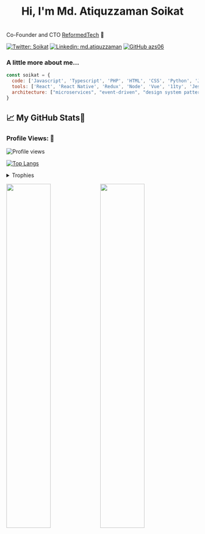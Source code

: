 <h1 align="center">Hi, I'm Md. Atiquzzaman Soikat </h1>

</br>Co-Founder and CTO <a href="https://www.reformedtech.org">ReformedTech</a> 🚀 
</p>

[![Twitter: Soikat](https://img.shields.io/twitter/follow/soikat?style=social)](https://twitter.com/soikat)
[![Linkedin: md.atiquzzaman](https://img.shields.io/badge/-Md.Atiquzzaman-blue?style=flat-square&logo=Linkedin&logoColor=white&link=https://www.linkedin.com/in/md.atiquzzaman/)](https://www.linkedin.com/in/md.atiquzzaman/)
[![GitHub azs06](https://img.shields.io/github/followers/azs06?label=follow&style=social)](https://github.com/azs06)


### A little more about me...  

```javascript
const soikat = {
  code: ['Javascript', 'Typescript', 'PHP', 'HTML', 'CSS', 'Python', 'Java'],
  tools: ['React', 'React Native', 'Redux', 'Node', 'Vue', '11ty', 'Jest', 'Docker'],
  architecture: ["microservices", "event-driven", "design system pattern", "jamstack"],
}
```

## &#x1f4c8; My GitHub Stats🎯
 
<h3 align="left">Profile Views: 🧐</h3>
  
![Profile views](https://komarev.com/ghpvc/?username=azs06)

[![Top Langs](https://github-readme-stats.vercel.app/api/top-langs/?username=azs06&theme=chartreuse-dark)](https://github.com/anuraghazra/github-readme-stats)
  
  
<details><summary>Trophies</summary>
<p align="left">
<img width=900 src="https://github-profile-trophy.vercel.app/?username=azs06&column=7&theme=gruvbox&no-frame=true"/>
</details>
  

<p align="left">
  <img width="48%" src="https://github-readme-stats.vercel.app/api?username=azs06&show_icons=true&theme=chartreuse-dark&count_private=true&include_all_commits=true" /> 
  <img width="48%" src="https://github-streak.soikathome.xyz/streak/azs06?nocache=${new Date().getTime()}" />
</p> 
